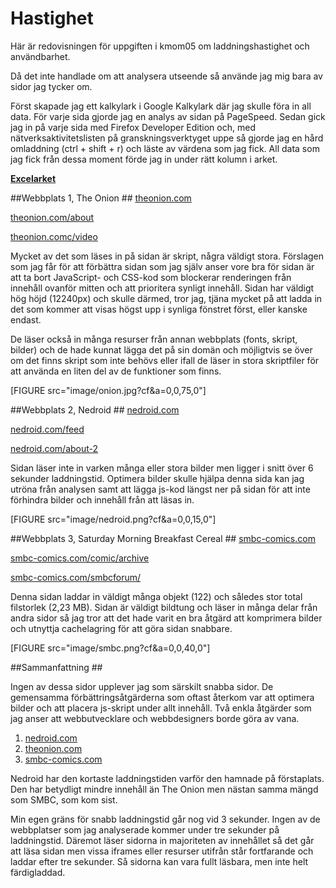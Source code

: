 Hastighet
===============================

Här är redovisningen för uppgiften i kmom05 om laddningshastighet och användbarhet.

Då det inte handlade om att analysera utseende så använde jag mig bara av sidor jag tycker om.

Först skapade jag ett kalkylark i Google Kalkylark där jag skulle föra in all data. För varje sida gjorde jag en analys av sidan på PageSpeed. Sedan gick jag in på varje sida med Firefox Developer Edition och, med nätverksaktivitetslisten på granskningsverktyget uppe så gjorde jag en hård omladdning (ctrl + shift + r) och läste av värdena som jag fick. All data som jag fick från dessa moment förde jag in under rätt kolumn i arket.

**[Excelarket](https://docs.google.com/spreadsheets/d/1Z0EWPopQGXJ7plldsgRRW-_UaR_VHR1A-aTJUTZEWgw/edit?usp=sharing)**

##Webbplats 1, The Onion ##
[theonion.com](https://www.theonion.com/)

[theonion.com/about](https://www.theonion.com/about/)

[theonion.comc/video](https://www.theonion.com/c/video)

Mycket av det som läses in på sidan är skript, några väldigt stora. Förslagen som jag får för att förbättra sidan som jag själv anser vore bra för sidan är att ta bort JavaScript- och CSS-kod som blockerar renderingen från innehåll ovanför mitten och att prioritera synligt innehåll. Sidan har väldigt hög höjd (12240px) och skulle därmed, tror jag, tjäna mycket på att ladda in det som kommer att visas högst upp i synliga fönstret först, eller kanske endast. 

De läser också in många resurser från annan webbplats (fonts, skript, bilder) och de hade kunnat lägga det på sin domän och möjligtvis se över om det finns skript som inte behövs eller ifall de läser in stora skriptfiler för att använda en liten del av de funktioner som finns. 

[FIGURE src="image/onion.jpg?cf&a=0,0,75,0"]

##Webbplats 2, Nedroid ##
[nedroid.com](http://nedroid.com/)

[nedroid.com/feed](http://nedroid.com/feed/)

[nedroid.com/about-2](http://nedroid.com/about-2/)

Sidan läser inte in varken många eller stora bilder men ligger i snitt över 6 sekunder laddningstid. Optimera bilder skulle hjälpa denna sida kan jag utröna från analysen samt att lägga js-kod längst ner på sidan för att inte förhindra bilder och innehåll från att läsas in. 

[FIGURE src="image/nedroid.png?cf&a=0,0,15,0"]

##Webbplats 3, Saturday Morning Breakfast Cereal ##
[smbc-comics.com](http://www.smbc-comics.com/)

[smbc-comics.com/comic/archive](http://www.smbc-comics.com/comic/archive)

[smbc-comics.com/smbcforum/](http://www.smbc-comics.com/smbcforum/)

Denna sidan laddar in väldigt många objekt (122) och således stor total filstorlek (2,23 MB). Sidan är väldigt bildtung och läser in många delar från andra sidor så jag tror att det hade varit en bra åtgärd att komprimera bilder och utnyttja cachelagring för att göra sidan snabbare.

[FIGURE src="image/smbc.png?cf&a=0,0,40,0"]

##Sammanfattning ##

Ingen av dessa sidor upplever jag som särskilt snabba sidor. De gemensamma förbättringsåtgärderna som oftast återkom var att optimera bilder och att placera js-skript under allt innehåll. Två enkla åtgärder som jag anser att webbutvecklare och webbdesigners borde göra av vana. 


1. [nedroid.com](http://nedroid.com/)
2. [theonion.com](https://www.theonion.com/)
3. [smbc-comics.com](http://www.smbc-comics.com/)

Nedroid har den kortaste laddningstiden varför den hamnade på förstaplats. Den har betydligt mindre innehåll än The Onion men nästan samma mängd som SMBC, som kom sist.

Min egen gräns för snabb laddningstid går nog vid 3 sekunder. Ingen av de webbplatser som jag analyserade kommer under tre sekunder på laddningstid. Däremot läser sidorna in majoriteten av innehållet så det går att läsa sidan men vissa iframes eller resurser utifrån står fortfarande och laddar efter tre sekunder. Så sidorna kan vara fullt läsbara, men inte helt färdigladdad.
